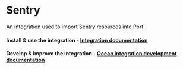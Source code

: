 # Sentry

An integration used to import Sentry resources into Port.

#### Install & use the integration - [Integration documentation](https://docs.port.io/build-your-software-catalog/sync-data-to-catalog/apm-alerting/sentry)

#### Develop & improve the integration - [Ocean integration development documentation](https://ocean.getport.io/develop-an-integration/)
